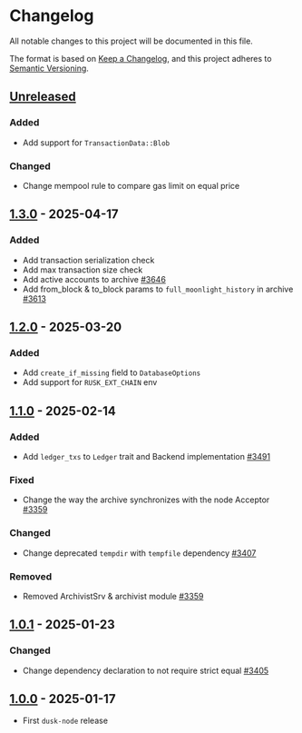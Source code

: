 # Changelog

All notable changes to this project will be documented in this file.

The format is based on [Keep a Changelog](https://keepachangelog.com/en/1.0.0/),
and this project adheres to [Semantic Versioning](https://semver.org/spec/v2.0.0.html).

## [Unreleased]

### Added

- Add support for `TransactionData::Blob`

### Changed

- Change mempool rule to compare gas limit on equal price

## [1.3.0] - 2025-04-17

### Added

- Add transaction serialization check
- Add max transaction size check
- Add active accounts to archive [#3646]
- Add from_block & to_block params to `full_moonlight_history` in archive [#3613]

## [1.2.0] - 2025-03-20

### Added

- Add `create_if_missing` field to `DatabaseOptions`
- Add support for `RUSK_EXT_CHAIN` env

## [1.1.0] - 2025-02-14

### Added

- Add `ledger_txs` to `Ledger` trait and Backend implementation [#3491]

### Fixed

- Change the way the archive synchronizes with the node Acceptor [#3359]

### Changed

- Change deprecated `tempdir` with `tempfile` dependency [#3407]

### Removed

- Removed ArchivistSrv & archivist module [#3359]

## [1.0.1] - 2025-01-23

### Changed

- Change dependency declaration to not require strict equal [#3405]

## [1.0.0] - 2025-01-17

- First `dusk-node` release

<!-- Issues -->
[#3646]: https://github.com/dusk-network/rusk/issues/3646
[#3613]: https://github.com/dusk-network/rusk/issues/3613
[#3491]: https://github.com/dusk-network/rusk/issues/3491
[#3359]: https://github.com/dusk-network/rusk/issues/3359
[#3407]: https://github.com/dusk-network/rusk/issues/3407
[#3405]: https://github.com/dusk-network/rusk/issues/3405

[Unreleased]: https://github.com/dusk-network/rusk/compare/dusk-node-1.3.0...HEAD
[1.3.0]: https://github.com/dusk-network/rusk/compare/dusk-node-1.2.0...dusk-node-1.3.0
[1.2.0]: https://github.com/dusk-network/rusk/compare/dusk-node-1.1.0...dusk-node-1.2.0
[1.1.0]: https://github.com/dusk-network/rusk/compare/dusk-node-1.0.1...dusk-node-1.1.0
[1.0.1]: https://github.com/dusk-network/rusk/compare/node-1.0.0...dusk-node-1.0.1
[1.0.0]: https://github.com/dusk-network/rusk/tree/node-1.0.0
